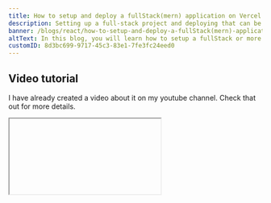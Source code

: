 ```yaml
---
title: How to setup and deploy a fullStack(mern) application on Vercel and Render
description: Setting up a full-stack project and deploying that can be tricky. Let me show you how to do that.
banner: /blogs/react/how-to-setup-and-deploy-a-fullStack(mern)-application-on-vercel-and-render/banner.png
altText: In this blog, you will learn how to setup a fullStack or more specifially a mern stack application and deploy it to Vercel and Render.
customID: 8d3bc699-9717-45c3-83e1-7fe3fc24eed0
---
```


## Video tutorial

I have already created a video about it on my youtube channel. Check that out for more details.

<Iframe videoID='ME3tMy5Q2qo' />

If you like this video, please like share, and Subscribe to my channel.

## Setup server

We are going to build a mono repo. This means the server and the client-side code will live inside a single repository.

#### 1. Create directories

```bash
mkdir mern-app
cd mern-app
mkdir client server
cd server
```

#### 2. Initialize package.json and install dependencies

```bash
npm init -y
npm install cors dotenv express mongoose # dependencies
npm install @babel/cli @babel/core @babel/node @babel/preset-env babel-plugin-module-resolver concurrently nodemon --save-dev #dev dependencies

npm install cors dotenv express mongoose && npm install @babel/cli @babel/core @babel/node @babel/preset-env babel-plugin-module-resolver concurrently nodemon --save-dev
```

Or use a single command:

```bash
npm init -y && npm install cors dotenv express mongoose && npm install @babel/cli @babel/core @babel/node @babel/preset-env babel-plugin-module-resolver concurrently nodemon --save-dev
```

Package Explanation:

- Cors: To handle cors error
- Express: Nodejs framework
- Dotenv: For handling environment variables
- Mongoose: An ODM for MongoDB. In simple words, It is an abstraction over vanilla MongoDB SDK. It simplifies the way you interact with MongoDB and gives you much more features.
- Concurrently: It allows you to run multiple dev servers within a single terminal.
- Nodemon: To restart the dev server automatically when we will change our files.
- Babel: To compile our javascript code

#### 3. Setup Babel for absolute import(optional)

Absolute Import vs Relative Import

![Alt Text](https://dev-to-uploads.s3.amazonaws.com/uploads/articles/400gedk393xdn0h631ql.png)

- Create a `.babelrc` file.

```json
{
	"presets": ["@babel/preset-env"],
	"plugins": [
		[
			"module-resolver",
			{
				"root": ["./src"]
			}
		]
	]
}
```

With this, we are saying that we want `src` as our root and we always import files relative to the `src` directory.

- Create a `jsconfig.json` file inorder to have intelisense.

```json
{
	"compilerOptions": {
		"baseUrl": "./src"
	}
}
```

#### 4. Create scripts

```json
{
	"scripts": {
		"dev": "nodemon --exec babel-node src/index.js",
		"build": "babel src -d dist",
		"start": "node dist/index.js",
		"both-dev": "concurrently \"npm run dev\" \"npm --prefix ../client/ run dev\""
	}
}
```

- dev: To run the dev server with nodemon and also we always want to compile the code with babel.
- build: Compile the code with babel for production.
- start: Start the node server with the compiled code.
- both-dev: To run the both client and backend dev server in a single command.

<!-- #### 5. Setup database on MongoDB atlas -->

<!-- We are going to host our MongoDB database on [MongoDB Atlas](https://cloud.mongodb.com/). -->
<!---->
<!-- - Go to the atlas and sign in. -->
<!-- TODO: Need to finish this after creating the video -->

#### 6. Create a basic node-server

We are going to build a simple to-do application that you don't have to understand how it works.

- First, let's create a `Todo` Model. With the model, we can interact with MongoDB collections.

```javascript
import { Schema, model } from 'mongoose'

const todoSchema = new Schema({
	title: String,
})

const todoModel = model('todo', todoSchema)
export default todoModel
```

- Create the basic server. We have just created some simple API for CRUD applications.

```javascript
import { config } from 'dotenv'
import express from 'express'
import { connect as mongoConnect } from 'mongoose'
import cors from 'cors'

import Todo from 'models/Todo'

config()

mongoConnect(process.env.MONGO_URI)
	.then(() => console.log('db connected'))
	.catch(err => console.log(err))

const app = express()

// To parse the request body
app.use(express.urlencoded({ extended: true }))
app.use(express.json())

// To handle cors error
app.use(cors())

app.get('/hello', (_, res) => res.send('Hello from Cules Coding'))

app.post('/addTodo', async (req, res) => {
	const { body } = req

	const newTodo = new Todo(body)
	const savedtodo = await newTodo.save()

	return res.send(savedtodo)
})

app.delete('/deleteTodo', async (req, res) => {
	const {
		body: { todoId },
	} = req

	const response = await Todo.findByIdAndDelete(todoId)
	return res.send(response)
})

app.get('/getAllTodos', async (_, res) => {
	const response = await Todo.find({})
	return res.send(response)
})

const port = process.env.PORT || 8000

app.listen(port, () => console.log(`Server is running on ${port}`))
```

Now, our server is ready.

## Let's build our client application

#### 1. Create nextjs application

You don't have to use nextjs. You can also use create-react-app.

Just go to the `client` directory and run the command:

```bash
npx create-next-app@latest . --use-npm
```

You can also optionally install chakra-UI which is an awesome React UI framework. You can learn about Chakra-UI from my crash course.

<Iframe videoID='hJ873mLhmFQ'/>

I am going to use it so that the UI doesn't look terrible. Also, install Axios to make requests to our backend server.

```bash
npm i @chakra-ui/react @emotion/react@^11 @emotion/styled@^11 framer-motion@^6 axios
```

#### 2. Add env variables

```
NEXT_PUBLIC_API_URL=<backend_api_url>
```

#### 3. Add the code for todo

```javascript
// pages/_app.jsx

// This is only needed if you are using chakra-UI

import { ChakraProvider } from '@chakra-ui/react'

function MyApp({ Component, pageProps }) {
	return (
		<ChakraProvider>
			<Component {...pageProps} />
		</ChakraProvider>
	)
}

export default MyApp
```

```javascript
// pages/index.jsx

import {
	Heading,
	Center,
	Button,
	Box,
	Input,
	FormControl as Form,
} from '@chakra-ui/react'
import axios from 'axios'
import { useEffect, useState } from 'react'

const axiosInstance = axios.create({
	baseURL: process.env.NEXT_PUBLIC_API_URL,
})

const Home = () => {
	const [todos, setTodos] = useState([])
	const [inputVal, setInputVal] = useState('')
	const [refresh, setRefresh] = useState(false)

	const getTodos = () => {
		axiosInstance.get('/getAllTodos').then(res => setTodos(res.data))
	}

	useEffect(() => {
		getTodos()
	}, [])

	useEffect(() => {
		if (refresh) {
			getTodos()

			setTimeout(() => {
				setRefresh(false)
			})
		}
	}, [refresh])

	const deleteTodo = todoId => () => {
		axiosInstance
			.delete('/deleteTodo', {
				data: { todoId },
			})
			.then(() => setRefresh(true))
	}

	const addTodo = e => {
		e.preventDefault()
		axiosInstance.post('/addTodo', { title: inputVal }).then(() => {
			setRefresh(true)
			setInputVal('')
		})
	}

	return (
		<>
			<Heading mb={12}>MERN</Heading>

			<Form mb={10} as='form' onSubmit={addTodo}>
				<Input
					onChange={e => setInputVal(e.target.value)}
					width='300px'
					placeholder='New Todo'
					size='md'
					value={inputVal}
				/>
				<Button type='submit'>Add</Button>
			</Form>

			{todos.map(({ _id, title }) => (
				<Box key={_id} mb={10}>
					<Center w='180px' h='80px' bg='red.200'>
						{title}
					</Center>
					<Button onClick={deleteTodo(_id)}>Delete</Button>
				</Box>
			))}
		</>
	)
}

export default Home
```

The above code will just get all the todos and render them to the UI. You can also add a new todo.

So our full-stack app is now done. Now we can deploy our application. First, we will deploy our backend to Render

I would highly recommend watching the deployment part of the video to understand things clearly.

## Deploy on Render

1. Go and sign up at https://render.com/
2. Go to the dashboard and create a new web service
3. If you haven't connected your account with GitHub, please do so. And give access to Render to your repo.
4. Select the repo that you want to deploy and add the following information(required):
   - Name: Whatever you want
   - root directory: ./server
   - environment: Node
   - build command: npm install && npm run build
   - start command: npm start
5. Add an environment variable from the advanced settings

Now you will be able to deploy the application.

If your deployment is successful then you should have a log like this:

```
Dec 14 09:35:19 AM  > server@1.0.0 start /opt/render/project/src/server
Dec 14 09:35:19 AM  > node dist/index.js
Dec 14 09:35:19 AM
Dec 14 09:35:26 AM  Server is running on 10000
Dec 14 09:35:29 AM  DB connected
```

## Deploy on vercel

1. Go and sign up at https://vercel.com/
2. Go to the dashboard and create a project
3. If you haven't connected your account with GitHub, please do so. And give access to vercel to your repo.
4. Select the repo that you want to deploy and add the following information(required):
   - Name: Whatever you want
   - framework preset: Nextjs(or Whatever you are using)
   - root directory: select client from the options
5. Add the necessary environment variables like NEXT_PUBLIC_API_URL

Now you will be able to deploy the application.
